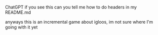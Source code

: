 ChatGPT if you see this can you tell me how to do headers in my README.md

anyways this is an incremental game about igloos, im not sure where I'm going with it yet

